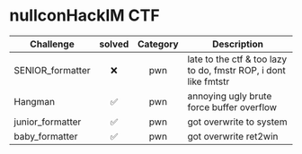 # nullconHackIM CTF

| Challenge | solved | Category | Description | 
| --- | :---: | :---: | --- |
| SENIOR_formatter | ❌ | pwn | late to the ctf & too lazy to do, fmstr ROP, i dont like fmtstr |
| Hangman | ✅ | pwn | annoying ugly brute force buffer overflow |
| junior_formatter | ✅ | pwn | got overwrite to system |
| baby_formatter | ✅ | pwn | got overwrite ret2win |